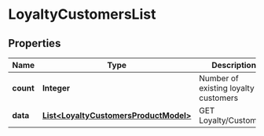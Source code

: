 
# LoyaltyCustomersList

## Properties
Name | Type | Description | Notes
------------ | ------------- | ------------- | -------------
**count** | **Integer** | Number of existing loyalty customers | 
**data** | [**List&lt;LoyaltyCustomersProductModel&gt;**](LoyaltyCustomersProductModel.md) | GET Loyalty/Customers | 



